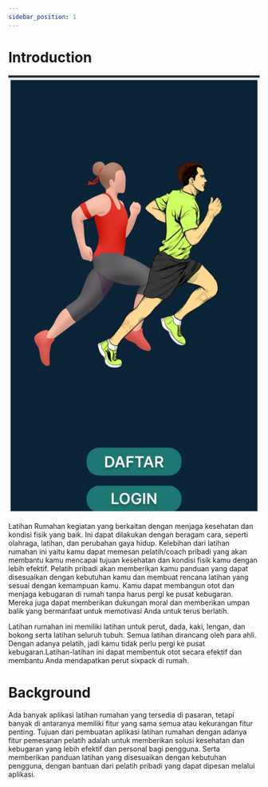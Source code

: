 ```yaml
---
sidebar_position: 1
---
```


# Introduction

![Latihan_Rumahan](./latihan.jpeg)

Latihan Rumahan kegiatan yang berkaitan dengan menjaga kesehatan dan kondisi fisik yang baik. Ini dapat dilakukan dengan beragam cara, seperti olahraga, latihan, dan perubahan gaya hidup. Kelebihan dari latihan rumahan ini yaitu kamu dapat memesan pelatih/coach pribadi yang akan membantu kamu mencapai tujuan kesehatan dan kondisi fisik kamu dengan lebih efektif. Pelatih pribadi akan memberikan kamu panduan yang dapat disesuaikan dengan kebutuhan kamu dan membuat rencana latihan yang sesuai dengan kemampuan kamu. Kamu dapat membangun otot dan menjaga kebugaran di rumah tanpa harus pergi ke pusat kebugaran. Mereka juga dapat memberikan dukungan moral dan memberikan umpan balik yang bermanfaat untuk memotivasi Anda untuk terus berlatih.

Latihan rumahan ini memiliki latihan untuk perut, dada, kaki, lengan, dan bokong serta latihan seluruh tubuh. Semua latihan dirancang oleh para ahli. Dengan  adanya pelatih, jadi kamu tidak perlu pergi ke pusat kebugaran.Latihan-latihan ini dapat membentuk otot secara efektif dan membantu Anda mendapatkan perut sixpack di rumah.

# Background

Ada banyak aplikasi latihan rumahan yang tersedia di pasaran, tetapi banyak di antaranya memiliki fitur yang sama semua atau kekurangan fitur penting. Tujuan dari pembuatan aplikasi latihan rumahan dengan adanya fitur pemesanan pelatih adalah untuk memberikan solusi kesehatan dan kebugaran yang lebih efektif dan personal bagi pengguna. Serta memberikan panduan latihan yang disesuaikan dengan kebutuhan pengguna, dengan bantuan dari pelatih pribadi yang dapat dipesan melalui aplikasi.

